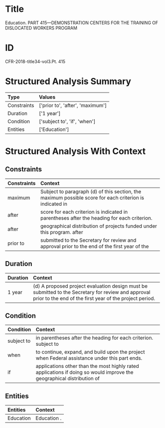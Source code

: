 # Title

 Education. PART 415—DEMONSTRATION CENTERS FOR THE TRAINING OF DISLOCATED WORKERS PROGRAM


# ID

 CFR-2018-title34-vol3.Pt. 415


# Structured Analysis Summary

| Type        | Values                           |
|:------------|:---------------------------------|
| Constraints | ['prior to', 'after', 'maximum'] |
| Duration    | ['1 year']                       |
| Condition   | ['subject to', 'if', 'when']     |
| Entities    | ['Education']                    |


# Structured Analysis With Context

 


## Constraints

| Constraints   | Context                                                                                                 |
|:--------------|:--------------------------------------------------------------------------------------------------------|
| maximum       | Subject to paragraph (d) of this section, the maximum possible score for each criterion is indicated in |
| after         | score for each criterion is indicated in parentheses after  the heading for each criterion.             |
| after         | geographical distribution of projects funded under this program. after                                  |
| prior to      | submitted to the Secretary for review and approval prior to the end of the first year of the            |


## Duration

| Duration   | Context                                                                                                                                                       |
|:-----------|:--------------------------------------------------------------------------------------------------------------------------------------------------------------|
| 1 year     | (d) A proposed project evaluation design must be submitted to the Secretary for review and approval prior to the end of the first year of the project period. |


## Condition

| Condition   | Context                                                                                                               |
|:------------|:----------------------------------------------------------------------------------------------------------------------|
| subject to  | in parentheses after the heading for each criterion. subject to                                                       |
| when        | to continue, expand, and build upon the project when  Federal assistance under this part ends.                        |
| if          | applications other than the most highly rated applications if doing so would improve the geographical distribution of |


## Entities

| Entities   | Context     |
|:-----------|:------------|
| Education  | Education . |


